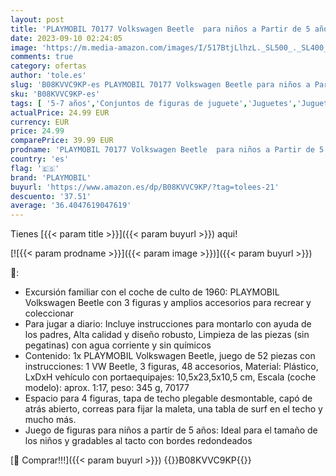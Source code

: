 ```yaml
---
layout: post
title: 'PLAYMOBIL 70177 Volkswagen Beetle  para niños a Partir de 5 años  Multicolor'
date: 2023-09-10 02:24:05
image: 'https://m.media-amazon.com/images/I/517BtjLlhzL._SL500_._SL400_.jpg'
comments: true
category: ofertas
author: 'tole.es'
slug: 'B08KVVC9KP-es PLAYMOBIL 70177 Volkswagen Beetle para niños a Partir de 5...'
sku: 'B08KVVC9KP-es'
tags: [ '5-7 años','Conjuntos de figuras de juguete','Juguetes','Juguetes y juegos','Los favoritos de nuestros clientes: Juguetes y juegos','Muñecos y figuras','Selección de 4 a 7 años','Self Service','Special Features Stores','Vehículos de juguete para niños','partition_000','partition_022','partition_033','playmobil','🇪🇸', ]
actualPrice: 24.99 EUR
currency: EUR
price: 24.99
comparePrice: 39.99 EUR
prodname: 'PLAYMOBIL 70177 Volkswagen Beetle  para niños a Partir de 5 años  Multicolor'
country: 'es'
flag: '🇪🇸'
brand: 'PLAYMOBIL'
buyurl: 'https://www.amazon.es/dp/B08KVVC9KP/?tag=tolees-21'
descuento: '37.51'
average: '36.4047619047619'
---
```


Tienes [{{< param title >}}]({{< param buyurl >}}) aqui!

[![{{< param prodname >}}]({{< param image >}})]({{< param buyurl >}})

🔎:

- Excursión familiar con el coche de culto de 1960: PLAYMOBIL Volkswagen Beetle con 3 figuras y amplios accesorios para recrear y coleccionar
- Para jugar a diario: Incluye instrucciones para montarlo con ayuda de los padres, Alta calidad y diseño robusto, Limpieza de las piezas (sin pegatinas) con agua corriente y sin químicos
- Contenido: 1x PLAYMOBIL Volkswagen Beetle, juego de 52 piezas con instrucciones: 1 VW Beetle, 3 figuras, 48 accesorios, Material: Plástico, LxDxH vehículo con portaequipajes: 10,5x23,5x10,5 cm, Escala (coche modelo): aprox. 1:17, peso: 345 g, 70177
- Espacio para 4 figuras, tapa de techo plegable desmontable, capó de atrás abierto, correas para fijar la maleta, una tabla de surf en el techo y mucho más.
- Juego de figuras para niños a partir de 5 años: Ideal para el tamaño de los niños y gradables al tacto con bordes redondeados

[🛒 Comprar!!!]({{< param buyurl >}})
{{<world>}}B08KVVC9KP{{</world>}}
